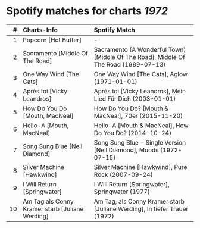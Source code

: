 # Spotify matches for charts *1972*

|    # | Charts-Info                                     | Spotify Match                                                                       |
| ---: | :---------------------------------------------- | :---------------------------------------------------------------------------------- |
|    1 | Popcorn [Hot Butter]                            | -                                                                                   |
|    2 | Sacramento [Middle Of The Road]                 | Sacramento (A Wonderful Town) [Middle Of The Road], Middle Of The Road (1989-07-13) |
|    3 | One Way Wind [The Cats]                         | One Way Wind [The Cats], Aglow (1971-01-01)                                         |
|    4 | Après toi [Vicky Leandros]                      | Après toi [Vicky Leandros], Mein Lied Für Dich (2003-01-01)                         |
|    5 | How Do You Do [Mouth, MacNeal]                  | How Do You Do? [Mouth & MacNeal], 70er (2015-11-20)                                 |
|    6 | Hello-A [Mouth, MacNeal]                        | Hello-A [Mouth & MacNeal], How Do You Do? (2014-10-24)                              |
|    7 | Song Sung Blue [Neil Diamond]                   | Song Sung Blue - Single Version [Neil Diamond], Moods (1972-07-15)                  |
|    8 | Silver Machine [Hawkwind]                       | Silver Machine [Hawkwind], Pure Rock (2007-09-24)                                   |
|    9 | I Will Return [Springwater]                     | I Will Return [Springwater], Springwater (1977)                                     |
|   10 | Am Tag als Conny Kramer starb [Juliane Werding] | Am Tag, als Conny Kramer starb [Juliane Werding], In tiefer Trauer (1972)           |
